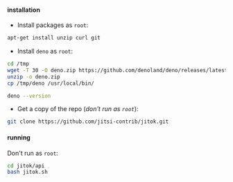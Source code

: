 #### installation

- Install packages as `root`:

```bash
apt-get install unzip curl git
```

- Install `deno` as `root`:

```bash
cd /tmp
wget -T 30 -O deno.zip https://github.com/denoland/deno/releases/latest/download/deno-x86_64-unknown-linux-gnu.zip
unzip -o deno.zip
cp /tmp/deno /usr/local/bin/

deno --version
```

- Get a copy of the repo (_don't run as `root`_):

```bash
git clone https://github.com/jitsi-contrib/jitok.git
```

#### running

Don't run as `root`:

```bash
cd jitok/api
bash jitok.sh
```
